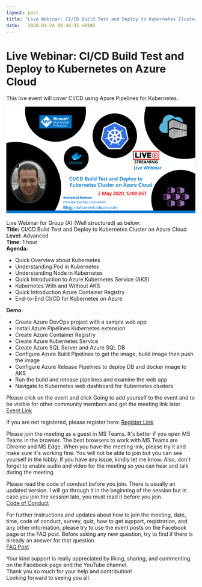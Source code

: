 ```yaml
---
layout: post
title: "Live Webinar: CI/CD Build Test and Deploy to Kubernetes Cluster on Azure Cloud"
date:   2020-04-24 08:48:35 +0100
---
```


# Live Webinar: CI/CD Build Test and Deploy to Kubernetes on Azure Cloud

This live event will cover CI/CD using Azure Pipelines for Kubernetes.

[![Kubernetes cluster on Azure](/assets/images/2020/04/AKS-Event.png)](https://mohamedradwan-devops.github.io/posts/live-webinar-ci-cd-build-test-and-deploy-to-kubernetes-cluster-on-azure-cloud/aks-event/)

Live Webinar for Group (A) (Well structured) as below:  
**Title:** CI/CD Build Test and Deploy to Kubernetes Cluster on Azure Cloud  
**Level:** Advanced  
**Time:** 1 hour  
**Agenda:**

- Quick Overview about Kubernetes
- Understanding Pod in Kubernetes
- Understanding Node in Kubernetes
- Quick Introduction to Azure Kubernetes Service (AKS)
- Kubernetes With and Without AKS
- Quick Introduction Azure Container Registry
- End-to-End CI/CD for Kubernetes on Azure

**Demo:**

- Create Azure DevOps project with a sample web app
- Install Azure Pipelines Kubernetes extension
- Create Azure Container Registry
- Create Azure Kubernetes Service
- Create Azure SQL Server and Azure SQL DB
- Configure Azure Build Pipelines to get the image, build image then push the image
- Configure Azure Release Pipelines to deploy DB and docker image to AKS
- Run the build and release pipelines and examine the web app
- Navigate to Kubernetes web dashboard for Kubernetes clusters

Please click on the event and click Going to add yourself to the event and to be visible for other community members and get the meeting link later.  
[Event Link](https://www.facebook.com/events/3703274796414348/)

If you are not registered, please register here: [Register Link](https://bit.ly/2JLYzmi)

Please join the meeting as a guest in MS Teams. It's better if you open MS Teams in the browser. The best browsers to work with MS Teams are Chrome and MS Edge. When you have the meeting link, please try it and make sure it's working fine. You will not be able to join but you can see yourself in the lobby. If you have any issue, kindly let me know. Also, don't forget to enable audio and video for the meeting so you can hear and talk during the meeting.

Please read the code of conduct before you join. There is usually an updated version. I will go through it in the beginning of the session but in case you join the session late, you must read it before you join.  
[Code of Conduct](https://bit.ly/2RxmpGC)

For further instructions and updates about how to join the meeting, date, time, code of conduct, survey, quiz, how to get support, registration, and any other information, please try to use the event posts on the Facebook page or the FAQ post. Before asking any new question, try to find if there is already an answer for that question.  
[FAQ Post](https://www.facebook.com/vsalmplanet/posts/2844423485675706)

Your kind support is really appreciated by liking, sharing, and commenting on the Facebook page and the YouTube channel.  
Thank you so much for your help and contribution!  
Looking forward to seeing you all.

